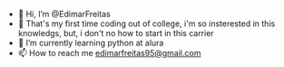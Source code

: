 - 👋 Hi, I’m @EdimarFreitas
- 👀 That's my first time coding out of college, i'm so insterested in this knowledgs, but, i don't no how to start in this carrier
- 🌱 I’m currently learning python at alura
- 📫 How to reach me edimarfreitas95@gmail.com

<!---
EdimrFreitas/EdimrFreitas is a ✨ special ✨ repository because its `README.md` (this file) appears on your GitHub profile.
You can click the Preview link to take a look at your changes.
--->
